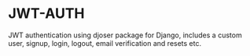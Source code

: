 # JWT-AUTH
 JWT authentication using djoser package for Django, includes a custom user, signup, login, logout, email verification and resets etc.
